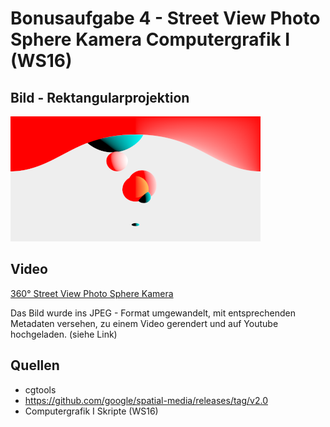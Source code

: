 # Bonusaufgabe 4 - Street View Photo Sphere Kamera   Computergrafik I (WS16)


## Bild - Rektangularprojektion

![](b04.png)

## Video 

[360° Street View Photo Sphere Kamera](https://youtu.be/fuo2JeHakbo)


Das Bild wurde ins JPEG - Format umgewandelt, mit entsprechenden Metadaten versehen, zu einem Video gerendert und auf Youtube hochgeladen. (siehe Link)


## Quellen

- cgtools 
- https://github.com/google/spatial-media/releases/tag/v2.0
- Computergrafik I Skripte (WS16)
